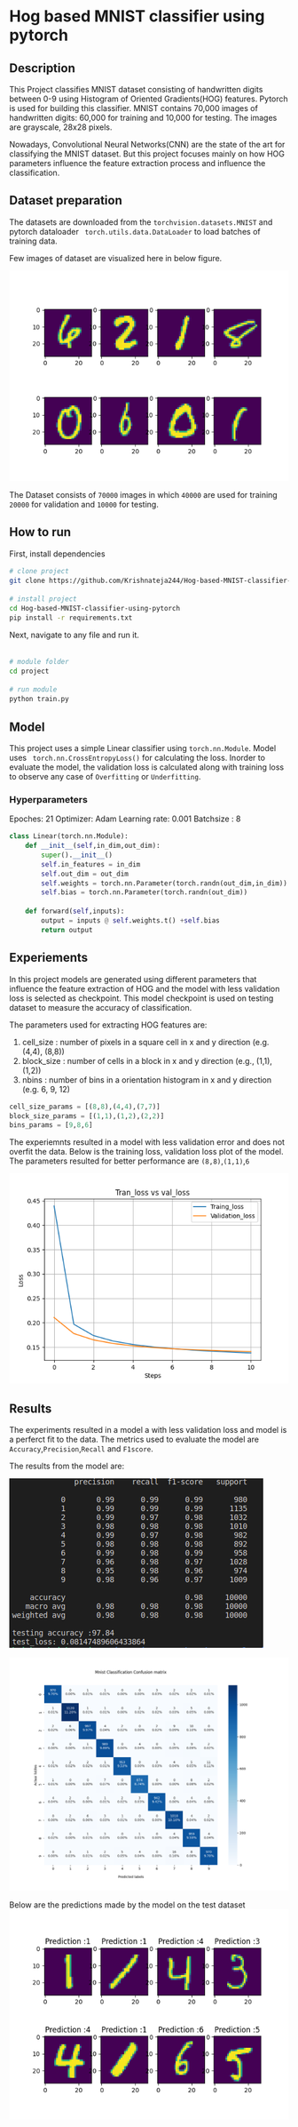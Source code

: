 <div align="left">    
 
# Hog based MNIST classifier using pytorch 

## Description  

This Project classifies MNIST dataset consisting of handwritten digits between 0-9 using Histogram of Oriented Gradients(HOG) features. Pytorch is used for building this classifier. MNIST contains 70,000 images of handwritten digits: 60,000 for training and 10,000 for testing. The images are grayscale, 28x28 pixels. 

Nowadays, Convolutional Neural Networks(CNN) are the state of the art for classifying the MNIST dataset. But this project focuses mainly on how HOG parameters influence the feature extraction process and influence the classification. 

## Dataset preparation

The datasets are downloaded from the ``` torchvision.datasets.MNIST ``` and pytorch dataloader ``` torch.utils.data.DataLoader``` to load batches of training data. 

Few images of dataset are visualized here in below figure.

![My Image](results/train/samples.png)

The Dataset consists of ```70000``` images in which ```40000``` are used for training ```20000``` for validation and ```10000``` for testing.

## How to run   
First, install dependencies   
```bash
# clone project   
git clone https://github.com/Krishnateja244/Hog-based-MNIST-classifier-using-pytorch-.git

# install project   
cd Hog-based-MNIST-classifier-using-pytorch  
pip install -r requirements.txt
 ```   
 Next, navigate to any file and run it.   
 ```bash

# module folder
cd project

# run module 
python train.py
```

## Model

This project uses a simple Linear classifier using ```torch.nn.Module```. Model uses ``` torch.nn.CrossEntropyLoss()``` for calculating the loss. Inorder to evaluate the model, the validation loss is calculated along with training loss to observe any case of ```Overfitting``` or ```Underfitting```.

### Hyperparameters
Epoches: 21
Optimizer: Adam
Learning rate: 0.001
Batchsize : 8 

```python
class Linear(torch.nn.Module):
    def __init__(self,in_dim,out_dim):
        super().__init__()
        self.in_features = in_dim
        self.out_dim = out_dim
        self.weights = torch.nn.Parameter(torch.randn(out_dim,in_dim))
        self.bias = torch.nn.Parameter(torch.randn(out_dim))
    
    def forward(self,inputs):
        output = inputs @ self.weights.t() +self.bias
        return output
```
## Experiements

In this project models are generated using different parameters that influence the feature extraction of HOG and the model with less validation loss is selected as checkpoint. This model checkpoint is used on testing dataset to measure the accuracy of classification.

The parameters used for extracting HOG features are:
1. cell_size :  number of pixels in a square cell in x and y direction (e.g. (4,4), (8,8))
2. block_size : number of cells in a block in x and y direction (e.g., (1,1), (1,2))
3. nbins : number of bins in a orientation histogram in x and y direction (e.g. 6, 9, 12)

```python
cell_size_params = [(8,8),(4,4),(7,7)]
block_size_params = [(1,1),(1,2),(2,2)]
bins_params = [9,8,6]
```
The experiemnts resulted in a model with less validation error and does not overfit the data. Below is the training loss, validation loss plot of the model.
The parameters resulted for better performance are ```(8,8)```,```(1,1)```,```6```

![trainvsval](results/validation/train_loss_2.png)

## Results

The experiments resulted in a model a with less validation loss and model is a perferct fit to the data.
The metrics used to evaluate the model are ```Accuracy```,```Precision```,```Recall``` and ```F1score```. 

The results from the model are:

![metrics](results/test/metrics.png)

![confusion_matrix](results/test/confusion_matrix.png)

Below are the predictions made by the model on the test dataset
![predictions](results/test/prediction.png)
